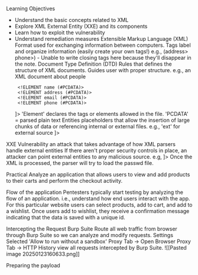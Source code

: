Learning Objectives
- Understand the basic concepts related to XML
- Explore XML External Entity (XXE) and its components
- Learn how to exploit the vulnerability
- Understand remediation measures
Extensible Markup Language (XML)
	Format used for exchanging information between computers. 
	Tags label and organize information (easily create your own tags!) 
		e.g., 
			(address> phone>) - Unable to write closing tags here because they'll disappear in the note. 
	Document Type Definition (DTD)
		Rules that defines the structure of XML documents.
			Guides user with proper structure. 
		e.g., an XML document about people
	<!DOCTYPE people [
	   <!ELEMENT people(name, address, email, phone)>
	   <!ELEMENT name (#PCDATA)>
	   <!ELEMENT address (#PCDATA)>
	   <!ELEMENT email (#PCDATA)>
	   <!ELEMENT phone (#PCDATA)>
	]> 
		'Element' declares the tags or elements allowed in the file. 
		'PCDATA' = parsed plain text 
	Entities 
		placeholders that allow the insertion of large chunks of data or referencing internal or external files.
		e.g., 'ext' for external source
		<!DOCTYPE people [ 
			<!ENTITY ext SYSTEM "http://tryhackme.com/robots.txt"> 
		]>

XXE Vulnerability 
	an attack that takes advantage of how XML parsers handle external entities
	If there aren't proper security controls in place, an attacker can point external entities to any malicious source. 
	e.g, 
		<!DOCTYPE people[ 
			<!ENTITY thmFile SYSTEM "file:///etc/passwd">
		 ]>
		Once the XML is processed, the parser will try to load the passwd file. 

Practical 
	Analyze an application that allows users to view and add products to their carts and perform the checkout activity. 

Flow of the application 
	Pentesters typically start testing by analyzing the flow of an application. i.e., 
	understand how end users interact with the app. 
	For this particular website users can select products, add to cart, and add to a wishlist. Once users add to wishlist, they receive a confirmation message indicating that the data is saved with a unique id. 

Intercepting the Request
	Burp Suite 
		Route all web traffic from browser through Burp Suite so we can analyze and modify requests. 
	Settings 
		 Selected 'Allow to run without a sandbox' 
	Proxy Tab -> Open Browser
	Proxy Tab -> HTTP History 
		view all requests intercepted by Burp Suite. 
	![[Pasted image 20250123160633.png]]

Preparing the payload 
	